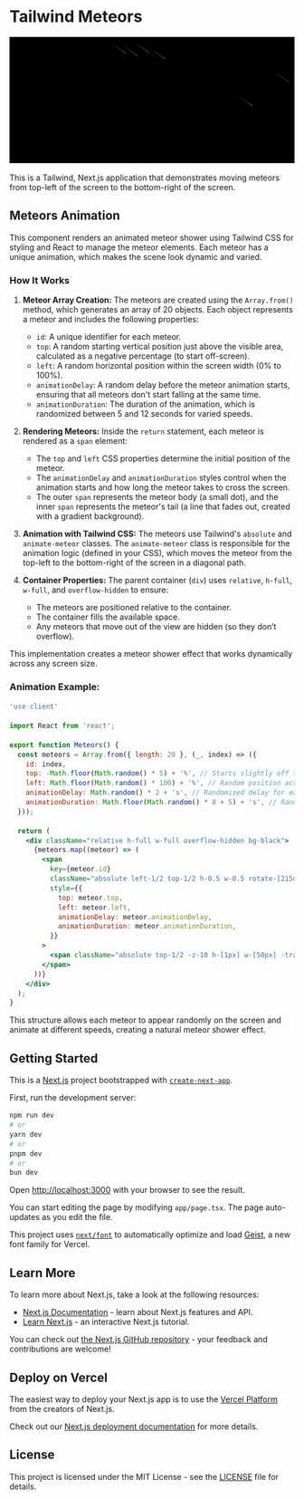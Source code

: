 # Tailwind Meteors
![preview](./assets/preview.gif)

This is a Tailwind, Next.js application that demonstrates moving meteors from top-left of the screen to the bottom-right of the screen.

## Meteors Animation

This component renders an animated meteor shower using Tailwind CSS for styling and React to manage the meteor elements. Each meteor has a unique animation, which makes the scene look dynamic and varied.

### How It Works

1. **Meteor Array Creation:**
   The meteors are created using the `Array.from()` method, which generates an array of 20 objects. Each object represents a meteor and includes the following properties:
   - `id`: A unique identifier for each meteor.
   - `top`: A random starting vertical position just above the visible area, calculated as a negative percentage (to start off-screen).
   - `left`: A random horizontal position within the screen width (0% to 100%).
   - `animationDelay`: A random delay before the meteor animation starts, ensuring that all meteors don't start falling at the same time.
   - `animationDuration`: The duration of the animation, which is randomized between 5 and 12 seconds for varied speeds.

2. **Rendering Meteors:**
   Inside the `return` statement, each meteor is rendered as a `span` element:
   - The `top` and `left` CSS properties determine the initial position of the meteor.
   - The `animationDelay` and `animationDuration` styles control when the animation starts and how long the meteor takes to cross the screen.
   - The outer `span` represents the meteor body (a small dot), and the inner `span` represents the meteor's tail (a line that fades out, created with a gradient background).

3. **Animation with Tailwind CSS:**
   The meteors use Tailwind's `absolute` and `animate-meteor` classes. The `animate-meteor` class is responsible for the animation logic (defined in your CSS), which moves the meteor from the top-left to the bottom-right of the screen in a diagonal path.

4. **Container Properties:**
   The parent container (`div`) uses `relative`, `h-full`, `w-full`, and `overflow-hidden` to ensure:
   - The meteors are positioned relative to the container.
   - The container fills the available space.
   - Any meteors that move out of the view are hidden (so they don’t overflow).

This implementation creates a meteor shower effect that works dynamically across any screen size.

### Animation Example:

```jsx
'use client'

import React from 'react';

export function Meteors() {
  const meteors = Array.from({ length: 20 }, (_, index) => ({
    id: index,
    top: -Math.floor(Math.random() * 5) + '%', // Starts slightly off the top of the screen
    left: Math.floor(Math.random() * 100) + '%', // Random position across the screen width
    animationDelay: Math.random() * 2 + 's', // Randomized delay for each meteor
    animationDuration: Math.floor(Math.random() * 8 + 5) + 's', // Random duration for varied speeds
  }));

  return (
    <div className="relative h-full w-full overflow-hidden bg-black">
      {meteors.map((meteor) => (
        <span
          key={meteor.id}
          className="absolute left-1/2 top-1/2 h-0.5 w-0.5 rotate-[215deg] animate-meteor rounded-full bg-slate-500 shadow-[0_0_0_1px_#ffffff10]"
          style={{
            top: meteor.top,
            left: meteor.left,
            animationDelay: meteor.animationDelay,
            animationDuration: meteor.animationDuration,
          }}
        >
          <span className="absolute top-1/2 -z-10 h-[1px] w-[50px] -translate-y-1/2 bg-gradient-to-r from-slate-500 to-transparent"></span>
        </span>
      ))}
    </div>
  );
}
```

This structure allows each meteor to appear randomly on the screen and animate at different speeds, creating a natural meteor shower effect.

## Getting Started

This is a [Next.js](https://nextjs.org) project bootstrapped with [`create-next-app`](https://nextjs.org/docs/app/api-reference/cli/create-next-app).

First, run the development server:

```bash
npm run dev
# or
yarn dev
# or
pnpm dev
# or
bun dev
```

Open [http://localhost:3000](http://localhost:3000) with your browser to see the result.

You can start editing the page by modifying `app/page.tsx`. The page auto-updates as you edit the file.

This project uses [`next/font`](https://nextjs.org/docs/app/building-your-application/optimizing/fonts) to automatically optimize and load [Geist](https://vercel.com/font), a new font family for Vercel.

## Learn More

To learn more about Next.js, take a look at the following resources:

- [Next.js Documentation](https://nextjs.org/docs) - learn about Next.js features and API.
- [Learn Next.js](https://nextjs.org/learn) - an interactive Next.js tutorial.

You can check out [the Next.js GitHub repository](https://github.com/vercel/next.js) - your feedback and contributions are welcome!

## Deploy on Vercel

The easiest way to deploy your Next.js app is to use the [Vercel Platform](https://vercel.com/new?utm_medium=default-template&filter=next.js&utm_source=create-next-app&utm_campaign=create-next-app-readme) from the creators of Next.js.

Check out our [Next.js deployment documentation](https://nextjs.org/docs/app/building-your-application/deploying) for more details.

## License

This project is licensed under the MIT License - see the [LICENSE](LICENSE) file for details.
